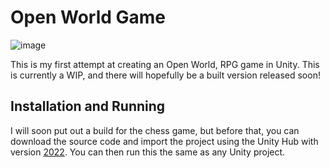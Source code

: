 # Open World Game

![image](https://github.com/user-attachments/assets/7f59fc20-10f7-46e3-9f0b-f9c54b030633)

This is my first attempt at creating an Open World, RPG game in Unity. This is currently a WIP, and there will hopefully be a built version released soon!

## Installation and Running
I will soon put out a build for the chess game, but before that, you can download the source code and import the project using the Unity Hub with version [2022](https://unity.com/releases/2022-lts). You can then run this the same as any Unity project.
